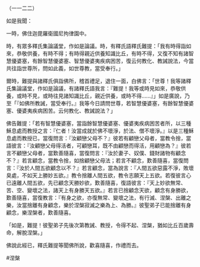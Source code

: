 （一一二二）

如是我聞：

一時，佛住迦毘羅衛國尼拘律園中。

時，有眾多釋氏集論議堂，作如是論議。時，有釋氏語釋氏難提：「我有時得詣如來，恭敬供養，有時不得；有時得親近供養知識比丘，有時不得，又復不知有諸智慧優婆塞，有餘智慧優婆塞、智慧優婆夷疾病困苦，復云何教化、教誡說法，今當共往詣世尊所，問如此義，如世尊教，當受奉行。」

爾時，難提與諸釋氏俱詣佛所，稽首禮足，退住一面，白佛言：「世尊！我等諸釋氏集論議堂，作如是論議，有諸釋氏語我言：『難提！我等或時見如來，恭敬供養，或時不見，或時往見諸知識比丘，親近供養，或時不得……』」如是廣說，乃至「『如佛所教誡，當受奉行。』我等今日請問世尊，若智慧優婆塞，有餘智慧優婆塞、優婆夷疾病困苦。云何教化、教誡說法？」

佛告難提：「若有智慧優婆塞，當詣餘智慧優婆塞、優婆夷疾病困苦者所，以三種穌息處而教授之言：『仁者！汝當成就於佛不壞淨，於法、僧不壞淨。』以是三種穌息處而教授已，當復問言：『汝顧戀父母不？』彼若有顧戀父母者，當教令捨，當語彼言：『汝顧戀父母得活者，可顧戀耳，既不由顧戀而得活，用顧戀為？』彼若言不顧戀父母者，當歎善隨喜，當復問言：『汝於妻子、奴僕、錢財諸物有顧念不？』若言顧念，當教令捨，如捨顧戀父母法；若言不顧念，歎善隨喜，當復問言：『汝於人間五欲顧念以不？』若言顧念，當為說言：『人間五欲惡露不淨，敗壞臭處，不如天上勝妙五欲。』教令捨離人間五欲，教令志願天上五欲。若復彼言心已遠離人間五欲，先已顧念天勝妙欲，歎善隨喜，復語彼言：『天上妙欲無常、苦、空、變壞之法，諸天上有身勝天五欲。』若言已捨顧念天欲，顧念有身勝欲，歎善隨喜，當復教言：『有身之欲，亦復無常、變壞之法，有行滅、涅槃、出離之樂，汝當捨離有身顧念，樂於涅槃寂滅之樂為上、為勝。』彼聖弟子已能捨離有身顧念，樂涅槃者，歎善隨喜。

「如是，難提！彼聖弟子先後次第教誡、教授，令得不起、涅槃，猶如比丘百歲壽命，解脫涅槃。」

佛說此經已，釋氏難提等聞佛所說，歡喜隨喜，作禮而去。




#涅槃
